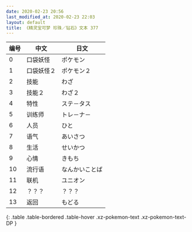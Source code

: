 ```yaml
---
date: 2020-02-23 20:56
last_modified_at: 2020-02-23 22:03
layout: default
title: 《精灵宝可梦 珍珠／钻石》文本 377
---
```

| 编号 | 中文 | 日文 |
| ---- | ---- | ---- |
| 0 | 口袋妖怪 | ポケモン |
| 1 | 口袋妖怪２ | ポケモン２ |
| 2 | 技能 | わざ |
| 3 | 技能２ | わざ２ |
| 4 | 特性 | ステ－タス |
| 5 | 训练师 | トレ－ナ－ |
| 6 | 人员 | ひと |
| 7 | 语气 | あいさつ |
| 8 | 生活 | せいかつ |
| 9 | 心情 | きもち |
| 10 | 流行语 | なんかいことば |
| 11 | 联机 | ユニオン |
| 12 | ？？？ | ？？？ |
| 13 | 返回 | もどる |
{: .table .table-bordered .table-hover .xz-pokemon-text .xz-pokemon-text-DP }
